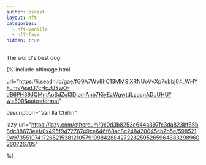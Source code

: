```yaml
---
author: bsoist
layout: nft
categories:
  - nft-vanilla
  - nft-favs
hidden: true
---
```

The world's best dog!

{% include nftimage.html 

url="https://i.seadn.io/gae/fG9A7Wv8hC13MMSlXRNUoVvXp7ubbj04_WHYFums7eadJ7cHczUSwO-dB6PH39JQMmAoSdZoI3DipmAnb7KiyEzWgwtdLzocnADuUHU?w=500&auto=format"

description="Vanilla Chillin"

lazy_url="https://lazy.com/ethereum/0x0d3b8253e644a397fc3da823bf65b8dc88673eef/0x495f947276749ce646f68ac8c248420045cb7b5e/5985210497355107417265215381210579199842884272282595265964883298960260726785"

%}

